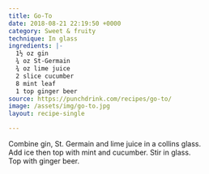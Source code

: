 ```yaml
---
title: Go-To
date: 2018-08-21 22:19:50 +0000
category: Sweet & fruity
technique: In glass
ingredients: |-
  1½ oz gin
  ¾ oz St-Germain
  ¾ oz lime juice
  2 slice cucumber
  8 mint leaf
  1 top ginger beer
source: https://punchdrink.com/recipes/go-to/
image: /assets/img/go-to.jpg
layout: recipe-single

---
```

Combine gin, St. Germain and lime juice in a collins glass.  
Add ice then top with mint and cucumber. Stir in glass.  
Top with ginger beer.